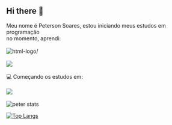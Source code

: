 ## Hi there 👋

Meu nome é Peterson Soares, estou iniciando meus estudos em programação 
<br> 
no momento, aprendi:
<br>
<br>
<img src="https://img.shields.io/badge/HTML5-E34F26?style=for-the-badge&logo=html5&logoColor=white" alt=html-logo/>
<br>
<br>
<img src="https://img.shields.io/badge/CSS3-1572B6?style=for-the-badge&logo=css3&logoColor=white alt=logo-css"/>
<br>
<br>
:computer:    Começando os estudos em:
<br>
<br>
<img src= "https://img.shields.io/badge/JavaScript-F7DF1E?style=for-the-badge&logo=javascript&logoColor=black alt=logo-javascripts"/>
<br>
<br>
![peter stats](https://github-readme-stats.vercel.app/api?username=soarespeter&show_icons=true&bg_color=00000000)

[![Top Langs](https://github-readme-stats.vercel.app/api/top-langs/?username=soarespeter)](https://github.com/anuraghazra/github-readme-stats)

